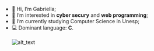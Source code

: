 - 👋 Hi, I’m Gabriella;
- 👀 I’m interested in **cyber secury** and **web programming**;
- 🌱 I’m currently studying Computer Science in Unesp;
- :computer: Dominant language: **C**.<br/><br/>
![alt_text](https://lirp.cdn-website.com/eedb9dcb/dms3rep/multi/opt/Extreme-Programming-0f0d47ac-640w.jpg)
